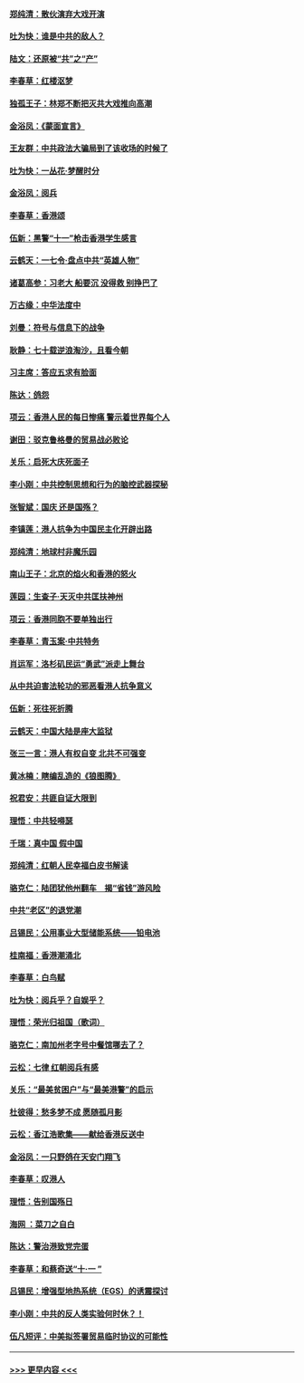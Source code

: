 #### [郑纯清：散伙演弃大戏开演](../pages/nsc993/n11570826.md?t=10060601) 
#### [吐为快：谁是中共的敌人？](../pages/nsc993/n11570817.md?t=10060601) 
#### [陆文：还原被“共”之“产”](../pages/nsc993/n11570798.md?t=10060601) 
#### [李春草：红楼沤梦](../pages/nsc993/n11569673.md?t=10060601) 
#### [独孤王子：林郑不断把灭共大戏推向高潮](../pages/nsc993/n11569381.md?t=10060601) 
#### [金浴凤：《蒙面宣言》](../pages/nsc993/n11569368.md?t=10060601) 
#### [王友群：中共政法大骗局到了该收场的时候了](../pages/nsc993/n11568940.md?t=10060601) 
#### [吐为快：一丛花‧梦醒时分](../pages/nsc993/n11567491.md?t=10060601) 
#### [金浴凤：阅兵](../pages/nsc993/n11567454.md?t=10060601) 
#### [李春草：香港颂](../pages/nsc993/n11567444.md?t=10060601) 
#### [伍新：黑警“十一”枪击香港学生感言](../pages/nsc993/n11567426.md?t=10060601) 
#### [云鹤天：一七令‧盘点中共“英雄人物”](../pages/nsc993/n11567091.md?t=10060601) 
#### [诸葛高参：习老大 船要沉 没得救 别挣巴了](../pages/nsc993/n11566976.md?t=10060601) 
#### [万古缘：中华法度中](../pages/nsc993/n11566726.md?t=10060601) 
#### [刘曼：符号与信息下的战争](../pages/nsc993/n11564655.md?t=10060601) 
#### [耿静：七十载逆浪淘沙，且看今朝](../pages/nsc993/n11564520.md?t=10060601) 
#### [习主席：答应五求有脸面](../pages/nsc993/n11563953.md?t=10060601) 
#### [陈达：鸽怨](../pages/nsc993/n11561879.md?t=10060601) 
#### [项云：香港人民的每日惨痛  警示着世界每个人](../pages/nsc993/n11559273.md?t=10060601) 
#### [谢田：驳克鲁格曼的贸易战必败论](../pages/nsc993/n11555840.md?t=10060601) 
#### [关乐：启死大庆死面子](../pages/nsc993/n11556823.md?t=10060601) 
#### [李小刚：中共控制思想和行为的脑控武器探秘](../pages/nsc993/n11556776.md?t=10060601) 
#### [张智斌：国庆  还是国殇？](../pages/nsc993/n11556617.md?t=10060601) 
#### [李镇莲：港人抗争为中国民主化开辟出路](../pages/nsc993/n11556570.md?t=10060601) 
#### [郑纯清：地球村非魔乐园](../pages/nsc993/n11555415.md?t=10060601) 
#### [南山王子：北京的焰火和香港的怒火](../pages/nsc993/n11555318.md?t=10060601) 
#### [莲园：生查子·天灭中共匡扶神州](../pages/nsc993/n11555302.md?t=10060601) 
#### [项云：香港同胞不要单独出行](../pages/nsc993/n11555276.md?t=10060601) 
#### [李春草：青玉案‧中共特务](../pages/nsc993/n11552356.md?t=10060601) 
#### [肖运军：洛杉矶民运“勇武”派走上舞台](../pages/nsc993/n11551595.md?t=10060601) 
#### [从中共迫害法轮功的邪恶看港人抗争意义](../pages/nsc993/n11540858.md?t=10060601) 
#### [伍新：死往死折腾](../pages/nsc993/n11550174.md?t=10060601) 
#### [云鹤天：中国大陆是座大监狱](../pages/nsc993/n11550155.md?t=10060601) 
#### [张三一言：港人有权自变 北共不可强变](../pages/nsc993/n11550132.md?t=10060601) 
#### [黄冰楠：瞎编乱造的《狼图腾》](../pages/nsc993/n11550082.md?t=10060601) 
#### [祝君安：共匪自证大限到](../pages/nsc993/n11550041.md?t=10060601) 
#### [理悟：中共轻嘚瑟](../pages/nsc993/n11547978.md?t=10060601) 
#### [千瑞：真中国 假中国](../pages/nsc993/n11547865.md?t=10060601) 
#### [郑纯清：红朝人民幸福白皮书解读](../pages/nsc993/n11547499.md?t=10060601) 
#### [骆克仁：陆团犹他州翻车　揭“省钱”游风险](../pages/nsc993/n11546977.md?t=10060601) 
#### [中共“老区”的退党潮](../pages/nsc993/n11545995.md?t=10060601) 
#### [吕锡民：公用事业大型储能系统——铅电池](../pages/nsc993/n11545701.md?t=10060601) 
#### [桂南福：香港潮涌北](../pages/nsc993/n11545682.md?t=10060601) 
#### [李春草：白鸟赋](../pages/nsc993/n11545663.md?t=10060601) 
#### [吐为快：阅兵乎？自娱乎？](../pages/nsc993/n11545625.md?t=10060601) 
#### [理悟：荣光归祖国（歌词）](../pages/nsc993/n11545616.md?t=10060601) 
#### [骆克仁：南加州老字号中餐馆哪去了？](../pages/nsc993/n11545120.md?t=10060601) 
#### [云松：七律 红朝阅兵有感](../pages/nsc993/n11542394.md?t=10060601) 
#### [关乐：“最美贫困户”与“最美港警”的启示](../pages/nsc993/n11542252.md?t=10060601) 
#### [杜彼得：愁多梦不成 愿随孤月影](../pages/nsc993/n11540296.md?t=10060601) 
#### [云松：香江浩歌集——献给香港反送中](../pages/nsc993/n11540149.md?t=10060601) 
#### [金浴凤：一只野鸽在天安门翔飞](../pages/nsc993/n11540280.md?t=10060601) 
#### [李春草：叹港人](../pages/nsc993/n11540119.md?t=10060601) 
#### [理悟：告别国殇日](../pages/nsc993/n11539610.md?t=10060601) 
#### [海网 ：菜刀之自白](../pages/nsc993/n11539597.md?t=10060601) 
#### [陈达：警治港致党完蛋](../pages/nsc993/n11538127.md?t=10060601) 
#### [李春草：和蔡奇送“十·一 ”](../pages/nsc993/n11537810.md?t=10060601) 
#### [吕锡民：增强型地热系统（EGS）的诱震探讨](../pages/nsc993/n11537765.md?t=10060601) 
#### [李小刚：中共的反人类实验何时休？！](../pages/nsc993/n11537669.md?t=10060601) 
#### [伍凡短评：中美拟签署贸易临时协议的可能性](../pages/nsc993/n11536773.md?t=10060601) 

----
#### [ >>> 更早内容 <<< ](../indexes/nsc993-earlier.md)

